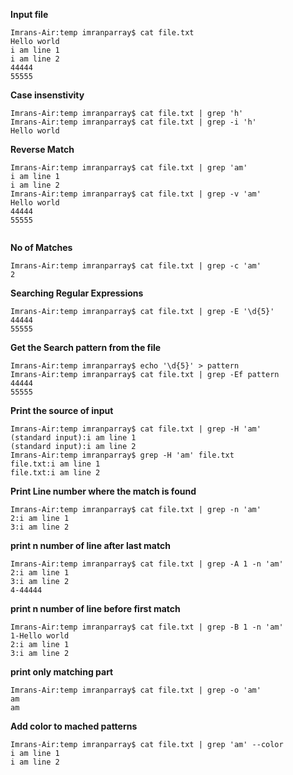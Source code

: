 
__Input file__

```console
Imrans-Air:temp imranparray$ cat file.txt 
Hello world
i am line 1
i am line 2
44444
55555

```

__Case insenstivity__
```console
Imrans-Air:temp imranparray$ cat file.txt | grep 'h'
Imrans-Air:temp imranparray$ cat file.txt | grep -i 'h'
Hello world
```

__Reverse Match__
```console
Imrans-Air:temp imranparray$ cat file.txt | grep 'am'
i am line 1
i am line 2
Imrans-Air:temp imranparray$ cat file.txt | grep -v 'am' 
Hello world
44444
55555


```

__No of Matches__
```console
Imrans-Air:temp imranparray$ cat file.txt | grep -c 'am' 
2

```

__Searching Regular Expressions__
```console
Imrans-Air:temp imranparray$ cat file.txt | grep -E '\d{5}' 
44444
55555
```

__Get the Search pattern from the file__
```console
Imrans-Air:temp imranparray$ echo '\d{5}' > pattern
Imrans-Air:temp imranparray$ cat file.txt | grep -Ef pattern 
44444
55555

```

__Print the source of input__
```console
Imrans-Air:temp imranparray$ cat file.txt | grep -H 'am'
(standard input):i am line 1
(standard input):i am line 2
Imrans-Air:temp imranparray$ grep -H 'am' file.txt 
file.txt:i am line 1
file.txt:i am line 2

```

__Print Line number where the match is found__
```console
Imrans-Air:temp imranparray$ cat file.txt | grep -n 'am'
2:i am line 1
3:i am line 2

```

__print n number of line after last match__
```console
Imrans-Air:temp imranparray$ cat file.txt | grep -A 1 -n 'am'
2:i am line 1
3:i am line 2
4-44444

```

__print n number of line before first match__
```console
Imrans-Air:temp imranparray$ cat file.txt | grep -B 1 -n 'am'
1-Hello world
2:i am line 1
3:i am line 2
```

__print only matching part__
```console
Imrans-Air:temp imranparray$ cat file.txt | grep -o 'am'
am
am

```

__Add color to mached patterns__
```console
Imrans-Air:temp imranparray$ cat file.txt | grep 'am' --color
i am line 1
i am line 2

```
